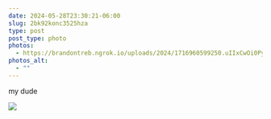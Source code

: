 ```yaml
---
date: 2024-05-28T23:30:21-06:00
slug: 2bk92konc3525hza
type: post
post_type: photo
photos:
  - https://brandontreb.ngrok.io/uploads/2024/1716960599250.uIIxCwOi0PyzPjc7.JPG
photos_alt:
  - ""
---
```

my dude

![](https://brandontreb.ngrok.io/uploads/2024/1716960599250.uIIxCwOi0PyzPjc7.JPG)